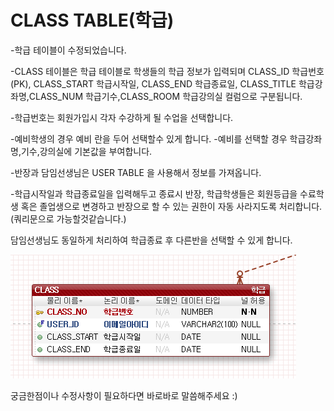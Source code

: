 # CLASS TABLE(학급)

-학급 테이블이 수정되었습니다.

-CLASS 테이블은 학급 테이블로 학생들의 학급 정보가 입력되며 CLASS_ID 학급번호(PK), CLASS_START 학급시작일, CLASS_END 학급종료일,
CLASS_TITLE 학급강좌명,CLASS_NUM 학급기수,CLASS_ROOM 학급강의실 컬럼으로 구분됩니다.

-학급번호는 회원가입시 각자 수강하게 될 수업을 선택합니다.

-예비학생의 경우 예비 란을 두어 선택할수 있게 합니다.
-예비를 선택할 경우 학급강좌명,기수,강의실에 기본값을 부여합니다. 

-반장과 담임선생님은 USER TABLE 을 사용해서 정보를 가져옵니다.

-학급시작일과 학급종료일을 입력해두고 종료시 반장, 학급학생들은 회원등급을 수료학생 혹은 졸업생으로 변경하고 반장으로 할 수 있는 권한이 자동 사라지도록 처리합니다.(쿼리문으로 가능할것같습니다.)

담임선생님도 동일하게 처리하여 학급종료 후 다른반을 선택할 수 있게 합니다.

![IMG](CLASS.png)

궁금한점이나 수정사항이 필요하다면 바로바로 말씀해주세요 :)